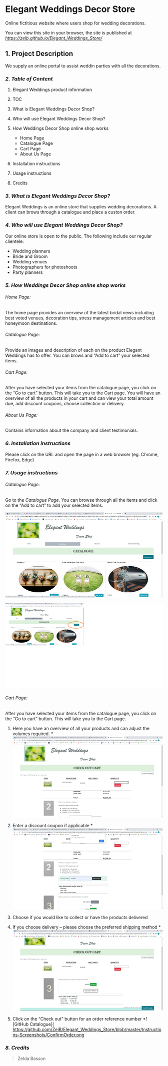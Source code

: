 # **Elegant Weddings Decor Store**
Online fictitious website where users shop for wedding decorations.

You can view this site in your browser, the site is published at *https://zelb.github.io/Elegant_Weddings_Store/*

## **1. Project Description**
We supply an online portal to assist weddin parties with all the decorations.

### ***2. Table of Content***
1. Elegant Weddings product information 
2. TOC
3. What is Elegant Weddings Decor Shop?
4. Who will use Elegant Weddings Decor Shop?
5. How Weddings Decor Shop online shop works
	* Home Page
	* Catalogue Page
	* Cart Page
	* About Us Page

6. Installation instructions
7. Usage instructions
8. Credits

### ***3. What is Elegant Weddings Decor Shop?***
Elegant Weddings is an online store that supplies wedding decorations. A client can brows through a catalogue and place a custon order.

### ***4. Who will use Elegant Weddings Decor Shop?***
Our online store is open to the public. The following include our regular clientele:
* Wedding planners
* Bride and Groom
* Wedding venues
* Photographers for photoshoots
* Party planners

### ***5. How Weddings Decor Shop online shop works***
###### Home Page:
The home page provides an overview of the latest bridal news including best voted venues, decoration tips, stress management articles and best honeymoon destinations. 

###### Catalogue Page:
Provide an images and description of each on the product Elegant Weddings has to offer. You can brows and “Add to cart” your selected items.

###### Cart Page:
After you have selected your items from the catalogue page, you click on the “Go to cart” button. This will take you to the Cart page. You will have an overview of all the products in your cart and can view your total amount due, add discount coupons, choose collection or delivery.
###### About Us Page:
Contains information about the company and client testimonials. 




### ***6. Installation instructions***
Please click on the URL and open the page in a web browser (eg. Chrome, Firefox, Edge)

### ***7. Usage instructions***
###### Catalogue Page:
Go to the *Catalogue Page*. You can browse through all the items and click on the “Add to cart” to add your selected items.

![GitHub Catalogue]( https://github.com/ZelB/Elegant_Weddings_Store/blob/master/Instructions-Screenshots/Catalogue1.png)
	
![GitHub Catalogue]( https://github.com/ZelB/Elegant_Weddings_Store/blob/master/Instructions-Screenshots/GoToCart.png)

###### Cart Page:
After you have selected your items from the catalogue page, you click on the “Go to cart” button. This will take you to the Cart page. 
1. Here you have an overview of all your products and can adjust the volumes required. 
	*![GitHub Catalogue]( https://github.com/ZelB/Elegant_Weddings_Store/blob/master/Instructions-Screenshots/CartSubtotal.png)
	
2. Enter a discount coupon if applicable
	*![GitHub Catalogue]( https://github.com/ZelB/Elegant_Weddings_Store/blob/master/Instructions-Screenshots/CartDiscount.png)
	
3. Choose if you would like to collect or have the products delivered

4. If you choose delivery – please choose the preferred shipping method
	*![GitHub Catalogue]( https://github.com/ZelB/Elegant_Weddings_Store/blob/master/Instructions-Screenshots/Shipping.png)
	
5. Click on the “Check out” button for an order reference number
	*![GitHub Catalogue]( https://github.com/ZelB/Elegant_Weddings_Store/blob/master/Instructions-Screenshots/ConfirmOrder.png
	

### ***8. Credits***
>Zelda Basson
